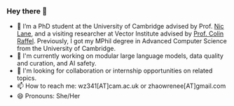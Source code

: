 ### Hey there 👋

- 🔭 I’m a PhD student at the University of Cambridge advised by Prof. [Nic Lane](http://niclane.org/), and a visiting researcher at Vector Institute advised by [Prof. Colin Raffel](https://colinraffel.com/). Previously, I got my MPhil degree in Advanced Computer Science from the University of Cambridge.
- 🌱 I'm currently working on modular large language models, data quality and curation, and AI safety. 
- 👯 I'm looking for collaboration or internship opportunities on related topics. 
- 📫 How to reach me: wz341[AT]cam.ac.uk or zhaowrenee[AT]gmail.com
- 😄 Pronouns: She/Her

<!--
**Ryan0v0/Ryan0v0** is a ✨ _special_ ✨ repository because its `README.md` (this file) appears on your GitHub profile.

Here are some ideas to get you started:

- 🔭 I’m currently working on ...
- 🌱 I’m currently learning ...
- 👯 I’m looking to collaborate on ...
- 🤔 I’m looking for help with ...
- 💬 Ask me about ...
- 📫 How to reach me: ...
- 😄 Pronouns: ...
- ⚡ Fun fact: ...
-->
